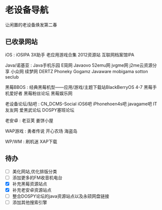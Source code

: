 # 老设备导航
让闲置的老设备焕发第二春

## 已收录网站

iOS : iOSIPA 3X助手 老应用游戏合集 2012资源站 互联网档案馆IPA

Java/诺基亚 : Java手机乐园 E简网 Javaovo 52emu网 jvgme网 j2me云资源分享 小众网 续梦网 DERTZ Phoneky Gogamz Javaware mobigama sotton seclub

黑莓BBOS : 经典黑莓机型——应用/游戏/主题下载站BlackBerryOS 4-7 黑莓手机爱好者 黑莓粉丝论坛 黑莓娱乐网

老设备论坛/贴吧 : CN_DCMS-Social iOS6吧 iPhonehoen4s吧 javagame吧 IT友友网 爱黑武论坛 DOSPY塞班论坛

老安卓 : 老豆荚  姜饼小屋

WAP游戏 : 勇者传说 开心农场 海盗岛

WP/WM : 刷机迷 XAP下载

## 待办

- [ ] 美化网站,优化排版分类
- [ ] 添加更多的FM收音机电台
- [x] 补充黑莓资源站点
- [x] 补充老安卓资源站点 
- [ ] 整合DOSPY论坛的java资源站点以及永硕网盘链接
- [ ] 添加其他搜索引擎
